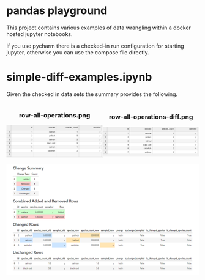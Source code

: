 # pandas playground

This project contains various examples of data wrangling within a docker hosted jupyter notebooks. 

If you use pycharm there is a checked-in run configuration for starting jupyter, otherwise you can use the compose file directly.

# simple-diff-examples.ipynb

Given the checked in data sets the summary provides the following. 


<div style="display: flex; justify-content: space-around; align-items: center;">
    <div style="text-align: center;">
        <h3>row-all-operations.png</h3>
        <img src="row-all-operations.png" alt="row-all-operations.png" style="width: 300px;"/>
    </div>
    <div style="text-align: center;">
        <h3>row-all-operations-diff.png</h3>
        <img src="row-all-operations-diff.png" alt="row-all-operations-diff.png" style="width: 300px;"/>
    </div>
</div>

![img.png](summary.png)